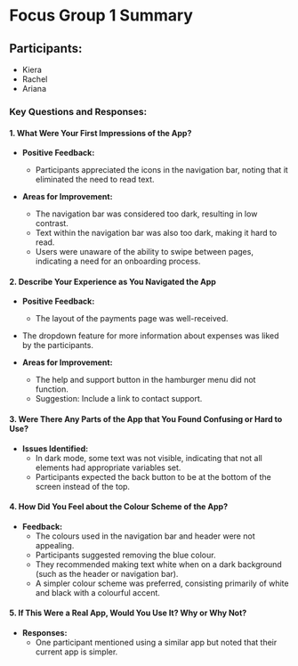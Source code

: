 # Focus Group 1 Summary

## Participants:
- Kiera
- Rachel
- Ariana

### Key Questions and Responses:

#### 1. What Were Your First Impressions of the App?

- **Positive Feedback:**
	- Participants appreciated the icons in the navigation bar, noting that it eliminated the need to read text.
  
- **Areas for Improvement:**
	- The navigation bar was considered too dark, resulting in low contrast.
	- Text within the navigation bar was also too dark, making it hard to read.
	- Users were unaware of the ability to swipe between pages, indicating a need for an onboarding process.

#### 2. Describe Your Experience as You Navigated the App

- **Positive Feedback:**
	- The layout of the payments page was well-received.
- The dropdown feature for more information about expenses was liked by the participants.
  
- **Areas for Improvement:**
	- The help and support button in the hamburger menu did not function.
	- Suggestion: Include a link to contact support.

#### 3. Were There Any Parts of the App that You Found Confusing or Hard to Use?

- **Issues Identified:**
	- In dark mode, some text was not visible, indicating that not all elements had appropriate variables set.
	- Participants expected the back button to be at the bottom of the screen instead of the top.

#### 4. How Did You Feel about the Colour Scheme of the App?

- **Feedback:**
	- The colours used in the navigation bar and header were not appealing.
	- Participants suggested removing the blue colour.
	- They recommended making text white when on a dark background (such as the header or navigation bar).
	- A simpler colour scheme was preferred, consisting primarily of white and black with a colourful accent.

#### 5. If This Were a Real App, Would You Use It? Why or Why Not?

- **Responses:**
	- One participant mentioned using a similar app but noted that their current app is simpler.
